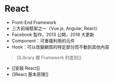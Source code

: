 # React
- Front-End Framework
- 三大前端框架之一（Vue.js, Angular, React）
-  Facebook 製作，2013 公開，2018 大更新
- Component：可重複利用的元件
- Hook：可以改變網頁的特定部分而不動到其他內容

>[[Library 跟 Framework 的差別]]

- [[安裝 React]]
- [[React 基本原理]]